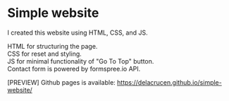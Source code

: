 # Simple website
I created this website using HTML, CSS, and JS.
   
HTML for structuring the page.  
CSS for reset and styling.  
JS for minimal functionality of "Go To Top" button.  
Contact form is powered by formspree.io API.  
   
[PREVIEW] Github pages is available: https://delacrucen.github.io/simple-website/
